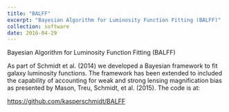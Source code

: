 ```yaml
---
title: "BALFF"
excerpt: "Bayesian Algorithm for Luminosity Function Fitting (BALFF)"
collection: software
date: 2016-04-29
---
```

Bayesian Algorithm for Luminosity Function Fitting (BALFF)

As part of Schmidt et al. (2014) we developed a Bayesian framework to fit galaxy luminosity functions. The framework has been extended to included the capability of accounting for weak and strong lensing magnification bias as presented by Mason, Treu, Schmidt, et al. (2015). The code is at:

<https://github.com/kasperschmidt/BALFF>
